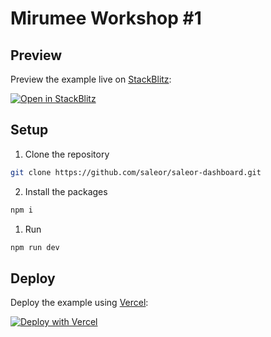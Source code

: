 # Mirumee Workshop #1
## Preview

Preview the example live on [StackBlitz](http://stackblitz.com/):

[![Open in StackBlitz](https://developer.stackblitz.com/img/open_in_stackblitz.svg)](https://stackblitz.com/github/saleor/mirumee-workshop)


## Setup

1. Clone the repository
```bash
git clone https://github.com/saleor/saleor-dashboard.git
```

2. Install the packages
```bash
npm i
```

1. Run
```bash
npm run dev
```
## Deploy

Deploy the example using [Vercel](https://vercel.com?utm_source=github&utm_medium=readme&utm_campaign=next-example):

[![Deploy with Vercel](https://vercel.com/button)](https://vercel.com/new/git/external?repository-url=https://github.com/saleor/mirumee-workshop)
